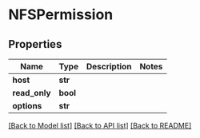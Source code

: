 # NFSPermission


## Properties

Name | Type | Description | Notes
------------ | ------------- | ------------- | -------------
**host** | **str** |  | 
**read_only** | **bool** |  | 
**options** | **str** |  | 

[[Back to Model list]](../#documentation-for-models) [[Back to API list]](../#documentation-for-api-endpoints) [[Back to README]](../)


